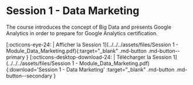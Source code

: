 # Session 1 - Data Marketing

The course introduces the concept of Big Data and presents Google Analytics in order to prepare for Google Analytics certification.

[:octicons-eye-24: | Afficher la Session 1](../../../assets/files/Session 1 - Module_Data_Marketing.pdf){:target="_blank" .md-button .md-button--primary } [:octicons-desktop-download-24: | Télécharger la Session 1](../../../assets/files/Session 1 - Module_Data_Marketing.pdf){:download='Session 1 - Data Marketing' :target="_blank" .md-button .md-button--secondary }
